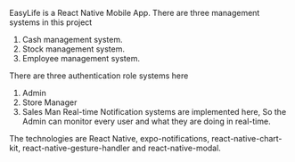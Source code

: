 EasyLife is a React Native Mobile App.
There are three management systems in this project
1. Cash management system.
2. Stock management system.
3. Employee management system.

There are three authentication role systems here
1. Admin
2. Store Manager
3. Sales Man
Real-time Notification systems are implemented here, So the Admin can monitor every user and what they are doing in real-time.

The technologies are React Native, expo-notifications, react-native-chart-kit, react-native-gesture-handler and react-native-modal.
